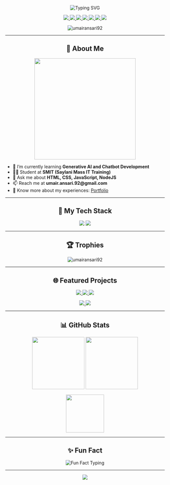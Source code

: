 <!-- Banner with animated SVG gradient (optional: replace with your custom SVG or keep hidden) -->
<!--
<p align="center">
  <img src="https://capsule-render.vercel.app/api?type=waving&color=21D4FD,F7971E,FFD200&height=200&section=header&text=Umair%20Ahmed%20Ansari&fontSize=50&fontAlign=50&fontColor=fff" />
</p>
-->

<p align="center">
  <img src="https://readme-typing-svg.demolab.com?font=Fira+Code&size=32&duration=2000&pause=1000&color=F7971E,F7971E,FFD200,21D4FD,21D4FD&center=true&vCenter=true&width=800&lines=Hi+%F0%9F%91%8B%2C+I'm+Umair+Ahmed;Full+Stack+Developer+from+Pakistan;Generative+AI+Enthusiast;Chatbot+%26+Web+App+Expert;Welcome+to+my+profile!" alt="Typing SVG" />
</p>

<p align="center">
  <a href="https://twitter.com/umairansari92">
    <img src="https://img.shields.io/twitter/follow/umairansari92?logo=twitter&style=for-the-badge" />
  </a>
  <a href="https://linkedin.com/in/umair-ansari-a55251b2">
    <img src="https://img.shields.io/badge/LinkedIn-blue?style=for-the-badge&logo=linkedin" />
  </a>
  <a href="https://fb.com/munna.lalokhaiti">
    <img src="https://img.shields.io/badge/Facebook-1877F2?style=for-the-badge&logo=facebook&logoColor=white" />
  </a>
  <a href="https://instagram.com/umair.ansari.92">
    <img src="https://img.shields.io/badge/Instagram-E4405F?style=for-the-badge&logo=instagram&logoColor=white" />
  </a>
  <a href="https://www.youtube.com/c/@umairansari92">
    <img src="https://img.shields.io/badge/YouTube-FF0000?style=for-the-badge&logo=youtube&logoColor=white" />
  </a>
  <a href="mailto:umair.ansari.92@gmail.com">
    <img src="https://img.shields.io/badge/Gmail-D14836?style=for-the-badge&logo=gmail&logoColor=white" />
  </a>
  <a href="https://dataversetechnologies.vercel.app">
    <img src="https://img.shields.io/badge/Portfolio-21D4FD?style=for-the-badge&logo=vercel&logoColor=white" />
  </a>
</p>

<p align="center">
  <img src="https://komarev.com/ghpvc/?username=umairansari92&label=Profile%20views&color=21D4FD&style=for-the-badge" alt="umairansari92" />
</p>

---

<h2 align="center">🌟 About Me</h2>

<p align="center">
  <img src="https://media.giphy.com/media/qgQUggAC3Pfv687qPC/giphy.gif" width="320" />
</p>

<ul>
  <li>🌱 I’m currently learning <b>Generative AI and Chatbot Development</b></li>
  <li>👨‍🎓 Student at <b>SMIT (Saylani Mass IT Training)</b></li>
  <li>💬 Ask me about <b>HTML, CSS, JavaScript, NodeJS</b></li>
  <li>📫 Reach me at <b>umair.ansari.92@gmail.com</b></li>
  <li>📄 Know more about my experiences: <a href="https://dataversetechnologies.vercel.app/">Portfolio</a></li>
</ul>

---

<h2 align="center">🚀 My Tech Stack</h2>
<p align="center">
  <img src="https://skillicons.dev/icons?i=html,css,js,nodejs,react,express,bootstrap,tailwind,python,vercel&perline=8" />
  <img src="https://img.shields.io/badge/GenAI-%23FFD200?logo=OpenAI&logoColor=black&style=for-the-badge" />
</p>

---

<h2 align="center">🏆 Trophies</h2>
<p align="center">
  <img src="https://github-profile-trophy.vercel.app/?username=umairansari92&theme=onestar&margin-w=12&margin-h=12" alt="umairansari92" />
</p>

---

<h2 align="center">🌐 Featured Projects</h2>
<p align="center">
  <a href="https://github.com/umairansari92/dataversetechnologies">
    <img src="https://img.shields.io/badge/dataversetechnologies-%2312100E.svg?&style=for-the-badge&logo=github&logoColor=white" />
  </a>
  <a href="https://github.com/umairansari92/Nikhaar">
    <img src="https://img.shields.io/badge/Nikhaar-%23F7971E.svg?&style=for-the-badge&logo=github&logoColor=white" />
  </a>
  <a href="https://github.com/umairansari92/Modern-Web-Application-Development">
    <img src="https://img.shields.io/badge/Modern%20Web%20App%20Dev-%23FFD200.svg?&style=for-the-badge&logo=github&logoColor=black" />
  </a>
</p>
<p align="center">
  <a href="https://dataversetechnologies.vercel.app/" target="_blank">
    <img src="https://img.shields.io/badge/Visit%20dataversetechnologies-21D4FD?style=flat-square&logo=vercel&logoColor=white" />
  </a>
  <a href="https://nikhaar.vercel.app" target="_blank">
    <img src="https://img.shields.io/badge/Visit%20Nikhaar-F7971E?style=flat-square&logo=react&logoColor=white" />
  </a>
</p>

---

<h2 align="center">📊 GitHub Stats</h2>
<p align="center">
  <img src="https://github-readme-stats.vercel.app/api?username=umairansari92&show_icons=true&theme=radical" height="165" />
  <img src="https://github-readme-streak-stats.herokuapp.com?user=umairansari92&theme=radical" height="165" />
</p>
<p align="center">
  <img src="https://github-readme-stats.vercel.app/api/top-langs/?username=umairansari92&layout=compact&theme=radical&langs_count=8" height="120" />
</p>

---

<h2 align="center">✨ Fun Fact</h2>
<p align="center">
  <img src="https://readme-typing-svg.demolab.com?font=Fira+Code&size=22&pause=2000&color=FFD200&vCenter=true&width=500&lines=Let's+build+the+future+together!;Code+%E2%9D%A4%EF%B8%8F+Creativity+%E2%9C%A8+AI+%F0%9F%A4%96" alt="Fun Fact Typing" />
</p>

---

<p align="center">
  <img src="https://capsule-render.vercel.app/api?type=waving&color=FFD200,F7971E,21D4FD&height=80&section=footer&text=&fontSize=30" />
</p>
